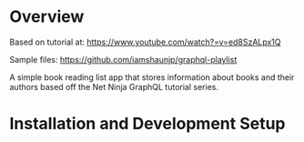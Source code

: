 # Overview
Based on tutorial at: https://www.youtube.com/watch?=v=ed8SzALpx1Q

Sample files: https://github.com/iamshaunjp/graphql-playlist

A simple book reading list app that stores information about books and their authors based off the Net Ninja GraphQL tutorial series.

# Installation and Development Setup

